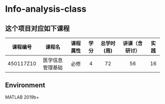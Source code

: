 # Info-analysis-class
## 这个项目对应如下课程
|课程编号|课程名|课程属性|学分|总学时(周)|讲课（含研讨）|实践|
| :----: |:----: |:----: |:----: |:----: |:----: |:----: |
|450117Z10| 	医学信息管理基础  	|必修| 	4 |	72 |	56 |	16 |
## Environment
MATLAB 2019b+
